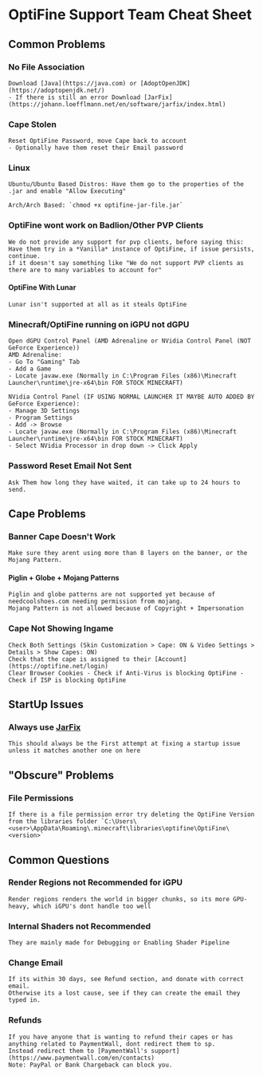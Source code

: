 # OptiFine Support Team Cheat Sheet



## Common Problems

### No File Association
    Download [Java](https://java.com) or [AdoptOpenJDK](https://adoptopenjdk.net/)
    - If there is still an error Download [JarFix](https://johann.loefflmann.net/en/software/jarfix/index.html)
    
### Cape Stolen
    Reset OptiFine Password, move Cape back to account
    - Optionally have them reset their Email password

### Linux
    Ubuntu/Ubuntu Based Distros: Have them go to the properties of the .jar and enable "Allow Executing"

    Arch/Arch Based: `chmod +x optifine-jar-file.jar`
    
### OptiFine wont work on Badlion/Other PVP Clients
    We do not provide any support for pvp clients, before saying this: Have them try in a *Vanilla* instance of OptiFine, if issue persists, continue.
    if it doesn't say something like "We do not support PVP clients as there are to many variables to account for"
  #### OptiFine With Lunar
    Lunar isn't supported at all as it steals OptiFine

### Minecraft/OptiFine running on iGPU not dGPU
    Open dGPU Control Panel (AMD Adrenaline or NVidia Control Panel (NOT GeForce Experience))
    AMD Adrenaline:
    - Go To "Gaming" Tab
    - Add a Game
    - Locate javaw.exe (Normally in C:\Program Files (x86)\Minecraft Launcher\runtime\jre-x64\bin FOR STOCK MINECRAFT)
    
    NVidia Control Panel (IF USING NORMAL LAUNCHER IT MAYBE AUTO ADDED BY GeForce Experience):
    - Manage 3D Settings
    - Program Settings
    - Add -> Browse
    - Locate javaw.exe (Normally in C:\Program Files (x86)\Minecraft Launcher\runtime\jre-x64\bin FOR STOCK MINECRAFT)
    - Select NVidia Processor in drop down -> Click Apply
    
### Password Reset Email Not Sent
    Ask Them how long they have waited, it can take up to 24 hours to send.


## Cape Problems

### Banner Cape Doesn't Work
    Make sure they arent using more than 8 layers on the banner, or the Mojang Pattern.
#### Piglin + Globe + Mojang Patterns
    Piglin and globe patterns are not supported yet because of needcoolshoes.com needing permission from mojang.
    Mojang Pattern is not allowed because of Copyright + Impersonation
    
### Cape Not Showing Ingame
    Check Both Settings (Skin Customization > Cape: ON & Video Settings > Details > Show Capes: ON)
    Check that the cape is assigned to their [Account](https://optifine.net/login)
    Clear Browser Cookies - Check if Anti-Virus is blocking OptiFine - Check if ISP is blocking OptiFine



## StartUp Issues

### Always use [JarFix](https://johann.loefflmann.net/en/software/jarfix/index.html)
    This should always be the First attempt at fixing a startup issue unless it matches another one on here
    

## "Obscure" Problems

### File Permissions
    If there is a file permission error try deleting the OptiFine Version from the libraries folder `C:\Users\<user>\AppData\Roaming\.minecraft\libraries\optifine\OptiFine\<version>`
    

## Common Questions

### Render Regions not Recommended for iGPU
    Render regions renders the world in bigger chunks, so its more GPU-heavy, which iGPU's dont handle too well

### Internal Shaders not Recommended
    They are mainly made for Debugging or Enabling Shader Pipeline
    
### Change Email
    If its within 30 days, see Refund section, and donate with correct email.
    Otherwise its a lost cause, see if they can create the email they typed in.
    
### Refunds
    If you have anyone that is wanting to refund their capes or has anything related to PaymentWall, dont redirect them to sp.
    Instead redirect them to [PaymentWall's support](https://www.paymentwall.com/en/contacts)
    Note: PayPal or Bank Chargeback can block you.

